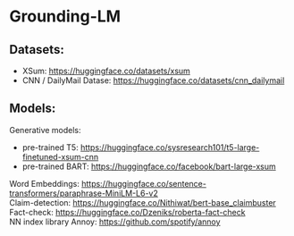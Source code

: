# Grounding-LM


## Datasets:
- XSum: https://huggingface.co/datasets/xsum  
- CNN / DailyMail Datase: https://huggingface.co/datasets/cnn_dailymail  

## Models:

Generative models:
- pre-trained T5: https://huggingface.co/sysresearch101/t5-large-finetuned-xsum-cnn  
- pre-trained BART: https://huggingface.co/facebook/bart-large-xsum  

Word Embeddings: https://huggingface.co/sentence-transformers/paraphrase-MiniLM-L6-v2  
Claim-detection: https://huggingface.co/Nithiwat/bert-base_claimbuster  
Fact-check: https://huggingface.co/Dzeniks/roberta-fact-check  
NN index library Annoy: https://github.com/spotify/annoy  
